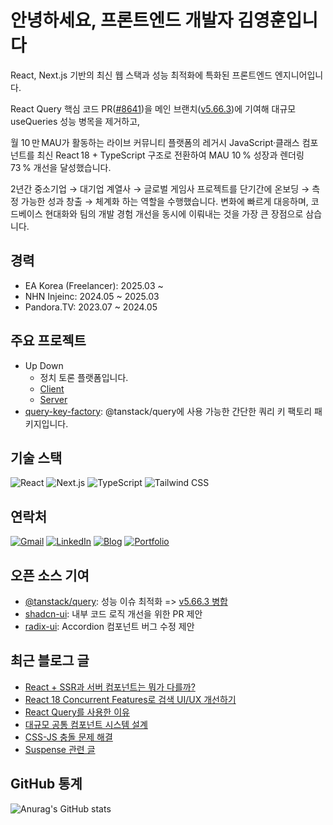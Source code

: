 # 안녕하세요, 프론트엔드 개발자 김영훈입니다

React, Next.js 기반의 최신 웹 스택과 성능 최적화에 특화된 프론트엔드 엔지니어입니다.<br/>

React Query 핵심 코드 PR([#8641](https://github.com/TanStack/query/pull/8641))을 메인 브랜치([v5.66.3](https://github.com/TanStack/query/releases/tag/v5.66.3))에 기여해 대규모 useQueries 성능 병목을 제거하고,<br/>

월 10 만 MAU가 활동하는 라이브 커뮤니티 플랫폼의 레거시 JavaScript·클래스 컴포넌트를 최신 React 18 + TypeScript 구조로 전환하여 MAU 10 % 성장과 렌더링 73 % 개선을 달성했습니다.<br/>

2년간 중소기업 → 대기업 계열사 → 글로벌 게임사 프로젝트를 단기간에 온보딩 → 측정 가능한 성과 창출 → 체계화 하는 역할을 수행했습니다. 변화에 빠르게 대응하며, 코드베이스 현대화와 팀의 개발 경험 개선을 동시에 이뤄내는 것을 가장 큰 장점으로 삼습니다.

## 경력

- EA Korea (Freelancer): 2025.03 ~
- NHN Injeinc: 2024.05 ~ 2025.03
- Pandora.TV: 2023.07 ~ 2024.05

## 주요 프로젝트

- Up Down
   - 정치 토론 플랫폼입니다.
   - [Client](https://github.com/joseph0926/up-down-client)
   - [Server](https://github.com/joseph0926/up-down-server)
- [query-key-factory](https://github.com/joseph0926/query-key-factory): @tanstack/query에 사용 가능한 간단한 쿼리 키 팩토리 패키지입니다.

## 기술 스택

![React](https://img.shields.io/badge/React-61DAFB?style=flat&logo=react&logoColor=white)
![Next.js](https://img.shields.io/badge/Next.js-000000?style=flat&logo=nextdotjs&logoColor=white)
![TypeScript](https://img.shields.io/badge/TypeScript-3178C6?style=flat&logo=typescript&logoColor=white)
![Tailwind CSS](https://img.shields.io/badge/Tailwind%20CSS-38B2AC?style=flat&logo=tailwindcss&logoColor=white)

## 연락처

[![Gmail](https://img.shields.io/badge/Gmail-D14836?style=flat&logo=gmail&logoColor=white)](mailto:joseph0926.dev@gmail.com)
[![LinkedIn](https://img.shields.io/badge/LinkedIn-0A66C2?style=flat&logo=linkedin&logoColor=white)](https://www.linkedin.com/in/joseph0926)
[![Blog](https://img.shields.io/badge/Blog-FF5722?style=flat&logo=blogger&logoColor=white)](https://joseph0926.tistory.com)
[![Portfolio](https://img.shields.io/badge/Portfolio-000000?style=flat&logo=vercel&logoColor=white)](https://www.joseph0926.com)

## 오픈 소스 기여

- [@tanstack/query](https://github.com/TanStack/query/pull/8641): 성능 이슈 최적화 => [v5.66.3 병합](https://github.com/TanStack/query/releases/tag/v5.66.3)
- [shadcn-ui](https://github.com/shadcn-ui/ui/pull/4745): 내부 코드 로직 개선을 위한 PR 제안
- [radix-ui](https://github.com/radix-ui/primitives/issues/2832#issuecomment-2327829491): Accordion 컴포넌트 버그 수정 제안

## 최근 블로그 글

- [React + SSR과 서버 컴포넌트는 뭐가 다를까?](https://joseph0926.tistory.com/128) 
- [React 18 Concurrent Features로 검색 UI/UX 개선하기](https://joseph0926-portfolio.vercel.app/blogs/7)
- [React Query를 사용한 이유](https://joseph0926.tistory.com/114)
- [대규모 공통 컴포넌트 시스템 설계](https://joseph0926.tistory.com/117)
- [CSS-JS 충돌 문제 해결](https://joseph0926.tistory.com/116)
- [Suspense 관련 글](https://joseph0926.tistory.com/search/suspense)

## GitHub 통계

![Anurag's GitHub stats](https://github-readme-stats.vercel.app/api?username=joseph0926&show_icons=true&theme=radical)

